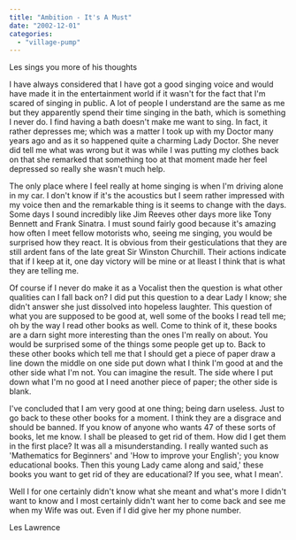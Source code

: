 ```yaml
---
title: "Ambition - It's A Must"
date: "2002-12-01"
categories: 
  - "village-pump"
---
```


Les sings you more of his thoughts

I have always considered that I have got a good singing voice and would have made it in the entertainment world if it wasn't for the fact that I'm scared of singing in public. A lot of people I understand are the same as me but they apparently spend their time singing in the bath, which is something I never do. I find having a bath doesn't make me want to sing. In fact, it rather depresses me; which was a matter I took up with my Doctor many years ago and as it so happened quite a charming Lady Doctor. She never did tell me what was wrong but it was while I was putting my clothes back on that she remarked that something too at that moment made her feel depressed so really she wasn't much help.

The only place where I feel really at home singing is when I'm driving alone in my car. I don't know if it's the acoustics but I seem rather impressed with my voice then and the remarkable thing is it seems to change with the days. Some days I sound incredibly like Jim Reeves other days more like Tony Bennett and Frank Sinatra. I must sound fairly good because it's amazing how often I meet fellow motorists who, seeing me singing, you would be surprised how they react. It is obvious from their gesticulations that they are still ardent fans of the late great Sir Winston Churchill. Their actions indicate that if I keep at it, one day victory will be mine or at lleast I think that is what they are telling me.

Of course if I never do make it as a Vocalist then the question is what other qualities can I fall back on? I did put this question to a dear Lady I know; she didn't answer she just dissolved into hopeless laughter. This question of what you are supposed to be good at, well some of the books I read tell me; oh by the way I read other books as well. Come to think of it, these books are a darn sight more interesting than the ones I'm really on about. You would be surprised some of the things some people get up to. Back to these other books which tell me that I should get a piece of paper draw a line down the middle on one side put down what I think I'm good at and the other side what I'm not. You can imagine the result. The side where I put down what I'm no good at I need another piece of paper; the other side is blank.

I've concluded that I am very good at one thing; being darn useless. Just to go back to these other books for a moment. I think they are a disgrace and should be banned. If you know of anyone who wants 47 of these sorts of books, let me know. I shall be pleased to get rid of them. How did I get them in the first place? It was all a misunderstanding. I really wanted such as 'Mathematics for Beginners' and 'How to improve your English'; you know educational books. Then this young Lady came along and said,' these books you want to get rid of they are educational? If you see, what I mean'.

Well I for one certainly didn't know what she meant and what's more I didn't want to know and I most certainly didn't want her to come back and see me when my Wife was out. Even if I did give her my phone number.

Les Lawrence

